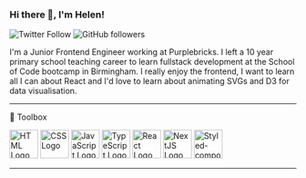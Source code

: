 ### Hi there 👋, I'm Helen!

![Twitter Follow](https://img.shields.io/twitter/follow/helen8297?style=social)
![GitHub followers](https://img.shields.io/github/followers/helen8297?style=social)

I'm a Junior Frontend Engineer working at Purplebricks. I left a 10 year primary school teaching career to learn fullstack development at the School of Code bootcamp in Birmingham. I really enjoy the frontend, I want to learn all I can about React and I'd love to learn about animating SVGs and D3 for data visualisation. 

---

🧰 Toolbox

<img src="https://cdn.worldvectorlogo.com/logos/html5-1.svg" alt="HTML Logo" width="50" height="50"/>

<img src="https://cdn.worldvectorlogo.com/logos/css3.svg" alt="CSS Logo" width="50" height="50"/>

<img src="https://cdn.worldvectorlogo.com/logos/logo-javascript.svg" alt="JavaScript Logo" width="50" height="50"/>

<img src="https://cdn.worldvectorlogo.com/logos/typescript.svg" alt="TypeScript Logo" width="50" height="50"/>

<img src="https://cdn.worldvectorlogo.com/logos/react.svg" alt="React Logo" width="50" height="50"/>

<img src="https://cdn.worldvectorlogo.com/logos/nextjs.svg" alt="NextJS Logo" width="50" height="50"/>

<img src="https://cdn.worldvectorlogo.com/logos/styled-components.svg" alt="Styled-components Logo" width="50" height="50"/>


---







<!--
Here are some ideas to get you started:

- 🔭 I’m currently working on ...
- 🌱 I’m currently learning ...
- 👯 I’m looking to collaborate on ...
- 🤔 I’m looking for help with ...
- 💬 Ask me about ...
- 📫 How to reach me: ...
- 😄 Pronouns: ...
- ⚡ Fun fact: ...
-->

